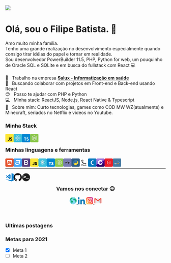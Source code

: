 <img width="auto" src="https://github.com/modernfunkboss/modernfunkboss/blob/master/5qi38njir9vsm46ync2qjvrrs.svg">

# Olá, sou o Filipe Batista. 👋

Amo muito minha família.<br/> 
Tenho uma grande realização no desenvolvimento especialmente quando consigo tirar idéias do papel e tornar em realidade. <br/> 
Sou desenvolvedor PowerBuilder 11.5, PHP, Python for web, um pouquinho de Oracle SQL e SQLite e em busca do fullstack com React :computer:
<br/> <br/> 
🏥 &nbsp; Trabalho na empresa [**Salux - Informatização em saúde**](https://www.salux.com.br/)
<br/> 💜 &nbsp; Buscando colaborar com projetos em Front-end e Back-end usando React
<br/> 😊 &nbsp; Posso te ajudar com PHP e Python
<br/> 💻 &nbsp; Minha stack: ReactJS, Node.js, React Native & Typescript
<br/> 💬 &nbsp; Sobre mim: Curto tecnologias, games como COD MW WZ(atualmente) e Minecraft, seriados no Netflix e videos no Youtube.


### Minha Stack

[<img align="left" alt="JavaScript" width="26px" src="./assets/javascript.svg" />]()
[<img align="left" alt="React" width="26px" src="./assets/reactjs.svg" />]()
[<img align="left" alt="TypeScript" width="26px" src="./assets/typescript.svg" />]()
[<img align="left" alt="Node.js" width="26px" src="./assets/node.svg" />]()

<br>

### Minhas linguagens e ferramentas

[<img align="left" alt="HTML5" width="26px" src="./assets/html5.svg" />]()
[<img align="left" alt="CSS3" width="26px" src="./assets/css3.svg" />]()
[<img align="left" alt="Bootstrap" width="26px" src="./assets/bootstrap.svg" />]()
[<img align="left" alt="JavaScript" width="26px" src="./assets/javascript.svg" />]()
[<img align="left" alt="React" width="26px" src="./assets/reactjs.svg" />]()
[<img align="left" alt="TypeScript" width="26px" src="./assets/typescript.svg" />]()
[<img align="left" alt="Node.js" width="26px" src="./assets/node.svg" />]()
[<img align="left" alt="PHP" width="26px" src="./assets/php.svg" />]()
[<img align="left" alt="Python" width="26px" src="./assets/python.svg" />]()
[<img align="left" alt="Flask" width="26px" src="./assets/flask.svg" />]()
[<img align="left" alt="C" width="26px" src="./assets/c.svg" />]()
[<img align="left" alt="C#" width="26px" src="./assets/c-sharp.svg" />]()
[<img align="left" alt="SQL" width="26px" src="./assets/oracle.svg" />]()
[<img align="left" alt="MySQL" width="26px" src="./assets/mysql.svg" />]()

<br><hr>

[<img align="left" alt="Visual Studio Code" width="26px" src="https://raw.githubusercontent.com/github/explore/80688e429a7d4ef2fca1e82350fe8e3517d3494d/topics/visual-studio-code/visual-studio-code.png" />]()
[<img align="left" alt="GitHub" width="26px" src="https://raw.githubusercontent.com/github/explore/78df643247d429f6cc873026c0622819ad797942/topics/github/github.png" />]()
[<img align="left" alt="Terminal" width="26px" src="https://raw.githubusercontent.com/github/explore/80688e429a7d4ef2fca1e82350fe8e3517d3494d/topics/terminal/terminal.png" />]()

<br>

<h3 align="center" >Vamos nos conectar 😉</h3>
<p align="center">
  <a href="http://filipeleonelbatista.github.io/">
    <img alt="Meu site" width="22px" src="./assets/worldwide.svg" />
  </a>
  <a href="https://www.linkedin.com/in/filipelbatista/">
    <img alt="LinkedIn" width="22px" src="./assets/052-linkedin.svg" />
  </a>
  <a href="mailto:filipe.x2016@gmail.com">
    <img alt="Email" width="22px" src="./assets/044-instagram.svg" />
  </a>
  <a href="https://instagram.com/filipegaucho22">
    <img alt="Instagram" width="22px" src="./assets/gmail.svg" />
  </a>
</p>

<br>

### Ultimas postagens


### Metas para 2021

- [x] Meta 1
- [ ] Meta 2
